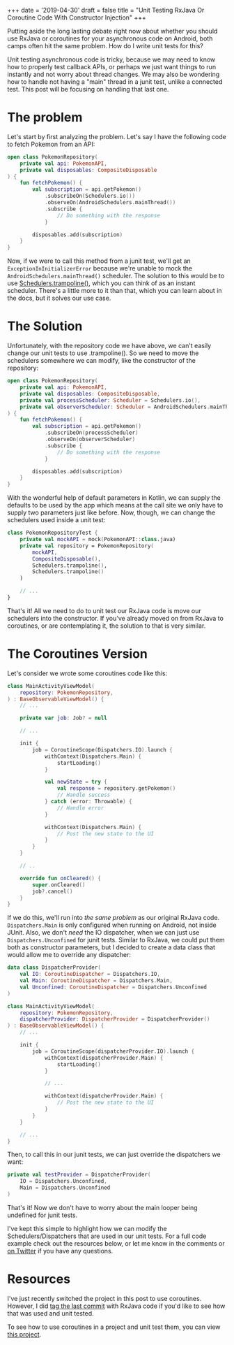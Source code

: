+++
date = '2019-04-30'
draft = false
title = "Unit Testing RxJava Or Coroutine Code With Constructor Injection"
+++

Putting aside the long lasting debate right now about whether you should use RxJava or coroutines for your asynchronous code on Android, both camps often hit the same problem. How do I write unit tests for this? 

Unit testing asynchronous code is tricky, because we may need to know how to properly test callback APIs, or perhaps we just want things to run instantly and not worry about thread changes. We may also be wondering how to handle not having a "main" thread in a junit test, unlike a connected test. This post will be focusing on handling that last one.

<!--more-->

# The problem

Let's start by first analyzing the problem. Let's say I have the following code to fetch Pokemon from an API:

```kotlin
open class PokemonRepository(
    private val api: PokemonAPI,
    private val disposables: CompositeDisposable
) {
    fun fetchPokemon() {
        val subscription = api.getPokemon()
            .subscribeOn(Schedulers.io())
            .observeOn(AndroidSchedulers.mainThread())
            .subscribe {
                // Do something with the response
            }

        disposables.add(subscription)
    }
}
```

Now, if we were to call this method from a junit test, we'll get an `ExceptionInInitializerError` because we're unable to mock the `AndroidSchedulers.mainThread()` scheduler. The solution to this would be to use [Schedulers.trampoline()](http://reactivex.io/RxJava/javadoc/io/reactivex/schedulers/Schedulers.html#trampoline--), which you can think of as an instant scheduler. There's a little more to it than that, which you can learn about in the docs, but it solves our use case. 

# The Solution

Unfortunately, with the repository code we have above, we can't easily change our unit tests to use .trampoline(). So we need to move the schedulers somewhere we can modify, like the constructor of the repository:

```kotlin
open class PokemonRepository(
    private val api: PokemonAPI,
    private val disposables: CompositeDisposable,
    private val processScheduler: Scheduler = Schedulers.io(),
    private val observerScheduler: Scheduler = AndroidSchedulers.mainThread()
) {
    fun fetchPokemon() {
        val subscription = api.getPokemon()
            .subscribeOn(processScheduler)
            .observeOn(observerScheduler)
            .subscribe {
                // Do something with the response
            }

        disposables.add(subscription)
    }
}
```

With the wonderful help of default parameters in Kotlin, we can supply the defaults to be used by the app which means at the call site we only have to supply two parameters just like before. Now, though, we can change the schedulers used inside a unit test:

```kotlin
class PokemonRepositoryTest {
    private val mockAPI = mock(PokemonAPI::class.java)
    private val repository = PokemonRepository(
        mockAPI,
        CompositeDisposable(),
        Schedulers.trampoline(),
        Schedulers.trampoline()
    )

    // ...
}
```

That's it! All we need to do to unit test our RxJava code is move our schedulers into the constructor. If you've already moved on from RxJava to coroutines, or are contemplating it, the solution to that is very similar.

# The Coroutines Version

Let's consider we wrote some coroutines code like this:

```kotlin
class MainActivityViewModel(
    repository: PokemonRepository,
) : BaseObservableViewModel() {
    // ...

    private var job: Job? = null

    // ...

    init {
        job = CoroutineScope(Dispatchers.IO).launch {
            withContext(Dispatchers.Main) {
                startLoading()
            }

            val newState = try {
                val response = repository.getPokemon()
                // Handle success
            } catch (error: Throwable) {
                // Handle error
            }

            withContext(Dispatchers.Main) {
                // Post the new state to the UI
            }
        }
    }

    // ..

    override fun onCleared() {
        super.onCleared()
        job?.cancel()
    }
}
```

If we do this, we'll run into _the same problem_ as our original RxJava code. `Dispatchers.Main` is only configured when running on Android, not inside JUnit. Also, we don't _need_ the IO dispatcher, when we can just use `Dispatchers.Unconfined` for junit tests. Similar to RxJava, we could put them both as constructor parameters, but I decided to create a data class that would allow me to override any dispatcher:

```kotlin
data class DispatcherProvider(
    val IO: CoroutineDispatcher = Dispatchers.IO,
    val Main: CoroutineDispatcher = Dispatchers.Main,
    val Unconfined: CoroutineDispatcher = Dispatchers.Unconfined
)

class MainActivityViewModel(
    repository: PokemonRepository,
    dispatcherProvider: DispatcherProvider = DispatcherProvider()
) : BaseObservableViewModel() {
    // ...

    init {
        job = CoroutineScope(dispatcherProvider.IO).launch {
            withContext(dispatcherProvider.Main) {
                startLoading()
            }

            // ...

            withContext(dispatcherProvider.Main) {
                // Post the new state to the UI
            }
        }
    }

    // ...
}
```

Then, to call this in our junit tests, we can just override the dispatchers we want:

```kotlin
private val testProvider = DispatcherProvider(
    IO = Dispatchers.Unconfined, 
    Main = Dispatchers.Unconfined
)
```

That's it! Now we don't have to worry about the main looper being undefined for junit tests. 

I've kept this simple to highlight how we can modify the Schedulers/Dispatchers that are used in our unit tests. For a full code example check out the resources below, or let me know in the comments or [on Twitter](https://twitter.com/AdamMc331) if you have any questions.

# Resources

I've just recently switched the project in this post to use coroutines. However, I did [tag the last commit](https://github.com/AdamMc331/PokeDex/releases/tag/rxjava) with RxJava code if you'd like to see how that was used and unit tested.

To see how to use coroutines in a project and unit test them, you can view [this project](https://github.com/AdamMc331/PokeDex).